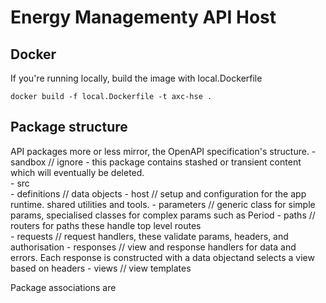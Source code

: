 # Energy Managementy API Host

## Docker

If you're running locally, build the image with local.Dockerfile

```
docker build -f local.Dockerfile -t axc-hse .

```

## Package structure 

API packages more or less mirror, the OpenAPI specification's structure.
    - sandbox               // ignore - this package contains stashed or transient content which will eventually be deleted.   
    - src                 
        - definitions       // data objects
        - host              // setup and configuration for the app runtime. shared utilities and tools.
        - parameters        // generic class for simple params, specialised classes for complex params such as Period
        - paths             // routers for paths these handle top level routes  
        - requests          // request handlers, these validate params, headers, and authorisation 
        - responses         // view and response handlers for data and errors. Each response is constructed with a data objectand selects a view based on headers
        - views             // view templates

Package associations are  

